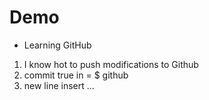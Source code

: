 # Demo

- Learning GitHub

1. I know hot to push modifications to Github
2. commit true in = $ github
3. new line insert ...

